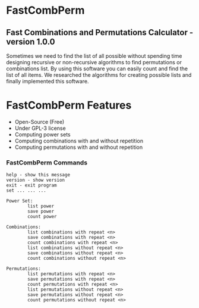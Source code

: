 # FastCombPerm 

## Fast Combinations and Permutations Calculator - version 1.0.0

Sometimes we need to find the list of all possible without spending time designing recursive or non-recursive algorithms to find permutations or combinations list. By using this software you can easily count and find the list of all items. We researched the algorithms for creating possible lists and finally implemented this software.

# FastCombPerm Features

- Open-Source (Free)
- Under GPL-3 license
- Computing power sets
- Computing combinations with and without repetition
- Computing permutations with and without repetition

### FastCombPerm Commands

```
help - show this message
version - show version
exit - exit program
set ... ... ...

Power Set:
        list power
        save power
        count power

Combinations:
        list combinations with repeat <n>
        save combinations with repeat <n>
        count combinations with repeat <n>
        list combinations without repeat <n>
        save combinations without repeat <n>
        count combinations without repeat <n>

Permutations:
        list permutations with repeat <n>
        save permutations with repeat <n>
        count permutations with repeat <n>
        list permutations without repeat <n>
        save permutations without repeat <n>
        count permutations without repeat <n>
```

